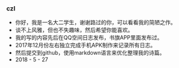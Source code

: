 ###  czl
- 你好，我是一名大二学生，谢谢路过的你，可以看看我的简陋之作。
- 谈不上风雅，但也不失趣味，然后希望你能喜欢。
- 我的写的内容先后在QQ空间日志发布，书旗APP里面发布过。
- 2017年12月份左右独立完成手机APK制作来记录所有日志。
- 然后提交到github，使用markdown语言来优化整理我的诗篇。
- 2018 - 5 - 27

